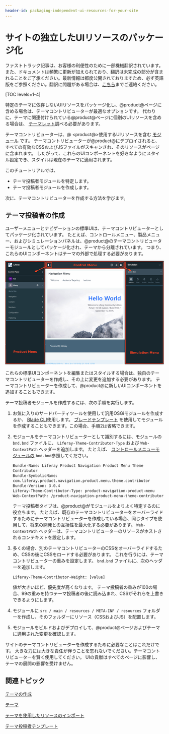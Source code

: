 ```yaml
---
header-id: packaging-independent-ui-resources-for-your-site
---
```


# サイトの独立したUIリソースのパッケージ化

<p class="alert alert-info"><span class="wysiwyg-color-blue120">ファストトラック記事は、お客様の利便性のために一部機械翻訳されています。また、ドキュメントは頻繁に更新が加えられており、翻訳は未完成の部分が含まれることをご了承ください。最新情報は都度公開されておりますため、必ず英語版をご参照ください。翻訳に問題がある場合は、<a href="mailto:support-content-jp@liferay.com">こちら</a>までご連絡ください。</span></p>

[TOC levels=1-4]

特定のテーマに依存しないUIリソースをパッケージ化し、@product@ページに含める場合は、テーマコントリビューターが最適なオプションです。 代わりに、テーマに関連付けられている@product@ページに個別のUIリソースを含める場合は、 [テーマレット](/docs/7-1/tutorials/-/knowledge_base/t/creating-reusable-pieces-of-code-for-your-themes)調べる必要があります。

テーマコントリビューターは、@ \<product@\>使用するUIリソースを含む [モジュール](/docs/7-1/tutorials/-/knowledge_base/t/fundamentals#modules) です。 テーマコントリビューターが@product@にデプロイされると、すべての有効なCSSおよびJSファイルがスキャンされ、そのリソースがページに含まれます。 したがって、これらのUIコンポーネントを好きなようにスタイル設定でき、スタイルは現在のテーマに適用されます。

このチュートリアルでは、

  - テーマ投稿者モジュールを特定します。
  - テーマ投稿者モジュールを作成します。

次に、テーマコントリビューターを作成する方法を学びます。

## テーマ投稿者の作成

ユーザーメニューとナビゲーションの標準UIは、テーマコントリビューターとしてパッケージ化されています。 たとえば、コントロールメニュー、製品メニュー、およびシミュレーションパネルは、@product@のテーマコントリビューターモジュールとしてパッケージ化され、テーマから分離されています。 つまり、これらのUIコンポーネントはテーマの外部で処理する必要があります。

![図1：コントロールメニュー、製品メニュー、およびシミュレーションパネルは、テーマコントリビューターモジュールとしてパッケージ化されています。](../../../../images/theme-contributor-menus-diagram.png)

これらの標準UIコンポーネントを編集またはスタイルする場合は、独自のテーマコントリビューターを作成し、その上に変更を追加する必要があります。 テーマコントリビューターを作成して、@product@に新しいUIコンポーネントを追加することもできます。

テーマ投稿者モジュールを作成するには、次の手順を実行します。

1.  お気に入りのサードパーティツールを使用して汎用OSGiモジュールを作成するか、 [Blade CLI](/docs/7-1/tutorials/-/knowledge_base/t/blade-cli)使用します。 [ブレードテンプレート](/docs/7-1/reference/-/knowledge_base/r/theme-contributor-template) を使用してモジュールを作成することもできます。この場合、手順2は省略できます。

2.  モジュールをテーマコントリビューターとして識別するには、モジュールの `bnd.bnd` ファイルに、 `Liferay-Theme-Contributor-Type` および `Web-ContextPath` ヘッダーを追加します。 たとえば、 [コントロールメニューモジュールの](https://search.maven.org/search?q=a:com.liferay.product.navigation.control.menu.theme.contributor) `bnd.bnd`参照してください。
   
        Bundle-Name: Liferay Product Navigation Product Menu Theme Contributor
        Bundle-SymbolicName: com.liferay.product.navigation.product.menu.theme.contributor
        Bundle-Version: 3.0.4
        Liferay-Theme-Contributor-Type: product-navigation-product-menu
        Web-ContextPath: /product-navigation-product-menu-theme-contributor

    テーマ投稿者タイプは、@product@がモジュールをよりよく特定するのに役立ちます。 たとえば、既存のテーマコントリビューターをオーバーライドするためにテーマコントリビューターを作成している場合、同じタイプを使用して、将来の開発との互換性を最大化する必要があります。 `Web-ContextPath` ヘッダーは、テーマコントリビューターのリソースがホストされるコンテキストを設定します。

3.  多くの場合、別のテーマコントリビューターのCSSをオーバーライドするため、CSSの後にCSSをロードする必要があります。 これを行うには、テーマコントリビューターの重みを設定します。 `bnd.bnd` ファイルに、次のヘッダーを追加します。
   
        Liferay-Theme-Contributor-Weight: [value]

    値が大きいほど、優先度が高くなります。 テーマ投稿者の重みが100の場合、99の重みを持つテーマ投稿者の後に読み込まれ、CSSがそれらを上書きできるようにします。

4.  モジュールに `src / main / resources / META-INF / resources` フォルダーを作成し、そのフォルダーにリソース（CSSおよびJS）を配置します。

5.  モジュールをビルドおよびデプロイして、@product@ページおよびテーマに適用された変更を確認します。

サイトのテーマコントリビューターを作成するために必要なことはこれだけです。 大きな力には大きな責任が伴うことを忘れないでください。テーマコントリビューターを賢く使用してください。 UIの貢献はすべてのページに影響し、テーマの展開の影響を受けません。

## 関連トピック

[テーマの作成](/docs/7-1/tutorials/-/knowledge_base/t/creating-themes)

[テーマ](/docs/7-1/tutorials/-/knowledge_base/t/creating-reusable-pieces-of-code-for-your-themes)

[テーマを使用したリソースのインポート](/docs/7-1/tutorials/-/knowledge_base/t/importing-resources-with-a-theme)

[テーマ投稿者テンプレート](/docs/7-1/reference/-/knowledge_base/r/theme-contributor-template)
